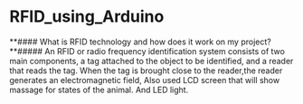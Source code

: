 # RFID_using_Arduino
**#### What is RFID technology and how does it work on my project?
**##### An RFID or radio frequency identification system consists of two main components, a tag attached to the object to be identified, and a reader that reads the tag. When the tag is brought close to the reader,the reader generates an electromagnetic field, Also used LCD screen that will show massage  for states of the animal. And LED light. 


